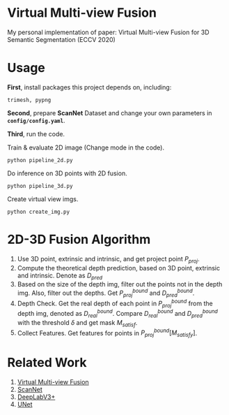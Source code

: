 # Virtual Multi-view Fusion
My personal implementation of paper: Virtual Multi-view Fusion for 3D Semantic Segmentation (ECCV 2020)

# Usage
**First**, install packages this project depends on, including:
```
trimesh, pypng
```

**Second**, prepare **ScanNet** Dataset and change your own parameters in **`config/config.yaml`**.


**Third**, run the code.

Train & evaluate 2D image (Change mode in the code).
```
python pipeline_2d.py 
```

Do inference on 3D points with 2D fusion.
```
python pipeline_3d.py
```

Create virtual view imgs.
```
python create_img.py
```

# 2D-3D Fusion Algorithm
1. Use 3D point, extrinsic and intrinsic, and get project point $P_{proj}$. 
2. Compute the theoretical depth prediction, based on 3D point, extrinsic and intrinsic. Denote as $D_{pred}$
3. Based on the size of the depth img, filter out the points not in the depth img. Also, filter out the depths. Get $P_{proj}^{bound}$ and $D_{pred}^{bound}$.
4. Depth Check. Get the real depth of each point in $P_{proj}^{bound}$ from the depth img, denoted as $D_{real}^{bound}$. Compare $D_{real}^{bound}$ and $D_{pred}^{bound}$ with the threshold $\delta$ and get mask $M_{satisf}$. 
5. Collect Features. Get features for points in $P_{proj}^{bound}[M_{satisfy}]$.

# Related Work
1. [Virtual Multi-view Fusion](https://arxiv.org/abs/2007.13138)
2. [ScanNet](https://github.com/ScanNet/ScanNet)
3. [DeepLabV3+](https://github.com/jfzhang95/pytorch-deeplab-xception)
4. [UNet](https://github.com/milesial/Pytorch-UNet)

